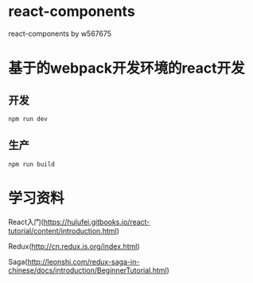# react-components
react-components by w567675


# 基于的webpack开发环境的react开发

 
## 开发
  ``npm run dev``

## 生产
  
  ``npm run build ``



# 学习资料
React入门(https://hulufei.gitbooks.io/react-tutorial/content/introduction.html)

Redux(http://cn.redux.js.org/index.html)

Saga(http://leonshi.com/redux-saga-in-chinese/docs/introduction/BeginnerTutorial.html)
